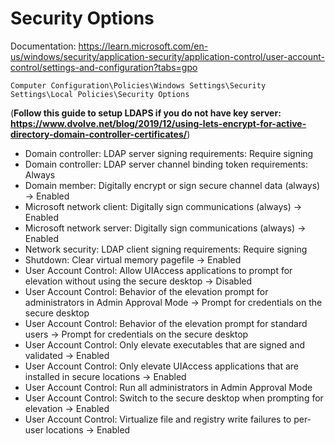 # Security Options

Documentation: https://learn.microsoft.com/en-us/windows/security/application-security/application-control/user-account-control/settings-and-configuration?tabs=gpo

`Computer Configuration\Policies\Windows Settings\Security Settings\Local Policies\Security Options`

(**Follow this guide to setup LDAPS if you do not have key server: https://www.dvolve.net/blog/2019/12/using-lets-encrypt-for-active-directory-domain-controller-certificates/**)

- Domain controller: LDAP server signing requirements: Require signing
- Domain controller: LDAP server channel binding token requirements: Always
- Domain member: Digitally encrypt or sign secure channel data (always) -> Enabled
- Microsoft network client: Digitally sign communications (always) -> Enabled
- Microsoft network server: Digitally sign communications (always) -> Enabled
- Network security: LDAP client signing requirements: Require signing
- Shutdown: Clear virtual memory pagefile -> Enabled
- User Account Control: Allow UIAccess applications to prompt for elevation without using the secure desktop -> Disabled
- User Account Control: Behavior of the elevation prompt for administrators in Admin Approval Mode -> Prompt for credentials on the secure desktop
- User Account Control: Behavior of the elevation prompt for standard users -> Prompt for credentials on the secure desktop
- User Account Control: Only elevate executables that are signed and validated -> Enabled
- User Account Control: Only elevate UIAccess applications that are installed in secure locations -> Enabled
- User Account Control: Run all administrators in Admin Approval Mode
- User Account Control: Switch to the secure desktop when prompting for elevation -> Enabled
- User Account Control: Virtualize file and registry write failures to per-user locations -> Enabled